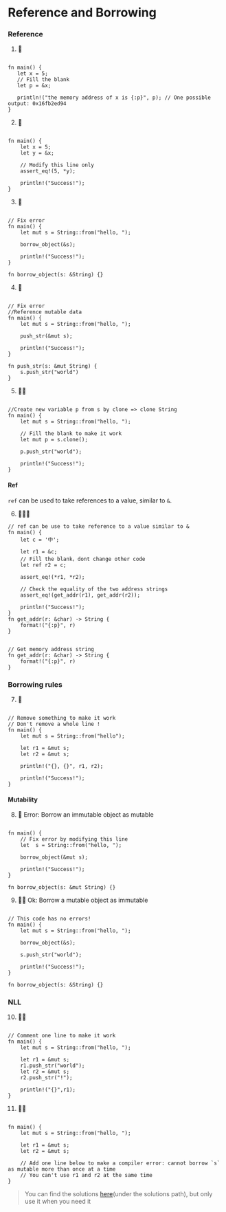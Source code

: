 # Reference and Borrowing

### Reference

1. 🌟

```rust,editable

fn main() {
   let x = 5;
   // Fill the blank
   let p = &x;

   println!("the memory address of x is {:p}", p); // One possible output: 0x16fb2ed94
}
```

2. 🌟

```rust,editable

fn main() {
    let x = 5;
    let y = &x;

    // Modify this line only
    assert_eq!(5, *y);

    println!("Success!");
}

```

3. 🌟

```rust,editable

// Fix error
fn main() {
    let mut s = String::from("hello, ");

    borrow_object(&s);

    println!("Success!");
}

fn borrow_object(s: &String) {}
```

4. 🌟

```rust,editable

// Fix error
//Reference mutable data
fn main() {
    let mut s = String::from("hello, ");

    push_str(&mut s);

    println!("Success!");
}

fn push_str(s: &mut String) {
    s.push_str("world")
}

```

5. 🌟🌟

```rust,editable

//Create new variable p from s by clone => clone String
fn main() {
    let mut s = String::from("hello, ");

    // Fill the blank to make it work
    let mut p = s.clone();

    p.push_str("world");

    println!("Success!");
}

```

#### Ref

`ref` can be used to take references to a value, similar to `&`.

6. 🌟🌟🌟

```rust,editable
// ref can be use to take reference to a value similar to &
fn main() {
    let c = '中';

    let r1 = &c;
    // Fill the blank，dont change other code
    let ref r2 = c;

    assert_eq!(*r1, *r2);

    // Check the equality of the two address strings
    assert_eq!(get_addr(r1), get_addr(r2));

    println!("Success!");
}
fn get_addr(r: &char) -> String {
    format!("{:p}", r)
}


// Get memory address string
fn get_addr(r: &char) -> String {
    format!("{:p}", r)
}
```

### Borrowing rules

7. 🌟

```rust,editable

// Remove something to make it work
// Don't remove a whole line !
fn main() {
    let mut s = String::from("hello");

    let r1 = &mut s;
    let r2 = &mut s;

    println!("{}, {}", r1, r2);

    println!("Success!");
}
```

#### Mutability

8. 🌟 Error: Borrow an immutable object as mutable

```rust,editable

fn main() {
    // Fix error by modifying this line
    let  s = String::from("hello, ");

    borrow_object(&mut s);

    println!("Success!");
}

fn borrow_object(s: &mut String) {}
```

9. 🌟🌟 Ok: Borrow a mutable object as immutable

```rust,editable

// This code has no errors!
fn main() {
    let mut s = String::from("hello, ");

    borrow_object(&s);

    s.push_str("world");

    println!("Success!");
}

fn borrow_object(s: &String) {}
```

### NLL

10. 🌟🌟

```rust,editable

// Comment one line to make it work
fn main() {
    let mut s = String::from("hello, ");

    let r1 = &mut s;
    r1.push_str("world");
    let r2 = &mut s;
    r2.push_str("!");

    println!("{}",r1);
}
```

11. 🌟🌟

```rust,editable

fn main() {
    let mut s = String::from("hello, ");

    let r1 = &mut s;
    let r2 = &mut s;

    // Add one line below to make a compiler error: cannot borrow `s` as mutable more than once at a time
    // You can't use r1 and r2 at the same time
}
```

> You can find the solutions [here](https://github.com/sunface/rust-by-practice/blob/master/solutions/ownership/borrowing.md)(under the solutions path), but only use it when you need it
